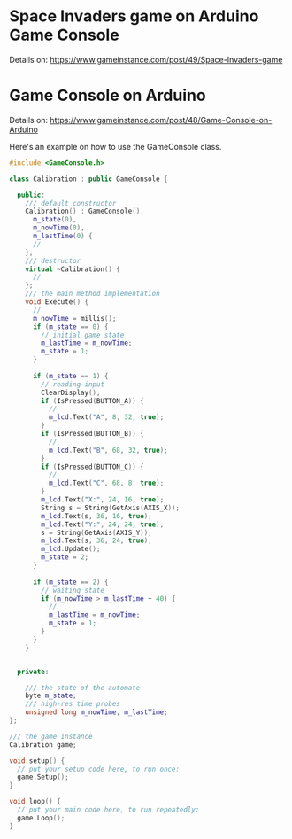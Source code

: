 # Space Invaders game on Arduino Game Console

Details on: https://www.gameinstance.com/post/49/Space-Invaders-game <br />


# Game Console on Arduino 

Details on: https://www.gameinstance.com/post/48/Game-Console-on-Arduino <br />

Here's an example on how to use the GameConsole class.<br />

```C++
#include <GameConsole.h>

class Calibration : public GameConsole {

  public:
    /// default constructor
    Calibration() : GameConsole(), 
      m_state(0), 
      m_nowTime(0), 
      m_lastTime(0) {
      //
    };
    /// destructor
    virtual ~Calibration() {
      //
    };
    /// the main method implementation
    void Execute() {
      //
      m_nowTime = millis();
      if (m_state == 0) {
        // initial game state
        m_lastTime = m_nowTime;
        m_state = 1;
      }
      
      if (m_state == 1) {
        // reading input
        ClearDisplay();
        if (IsPressed(BUTTON_A)) {
          // 
          m_lcd.Text("A", 8, 32, true);
        }
        if (IsPressed(BUTTON_B)) {
          // 
          m_lcd.Text("B", 68, 32, true);
        }
        if (IsPressed(BUTTON_C)) {
          // 
          m_lcd.Text("C", 68, 8, true);
        }
        m_lcd.Text("X:", 24, 16, true);
        String s = String(GetAxis(AXIS_X));
        m_lcd.Text(s, 36, 16, true);
        m_lcd.Text("Y:", 24, 24, true);
        s = String(GetAxis(AXIS_Y));
        m_lcd.Text(s, 36, 24, true);
        m_lcd.Update();
        m_state = 2;
      }
      
      if (m_state == 2) {
        // waiting state
        if (m_nowTime > m_lastTime + 40) {
          // 
          m_lastTime = m_nowTime; 
          m_state = 1;
        }        
      }
    }


  private:

    /// the state of the automate
    byte m_state;
    /// high-res time probes
    unsigned long m_nowTime, m_lastTime;
};

/// the game instance
Calibration game;

void setup() {
  // put your setup code here, to run once:
  game.Setup();
}

void loop() {
  // put your main code here, to run repeatedly:
  game.Loop();
}
```
